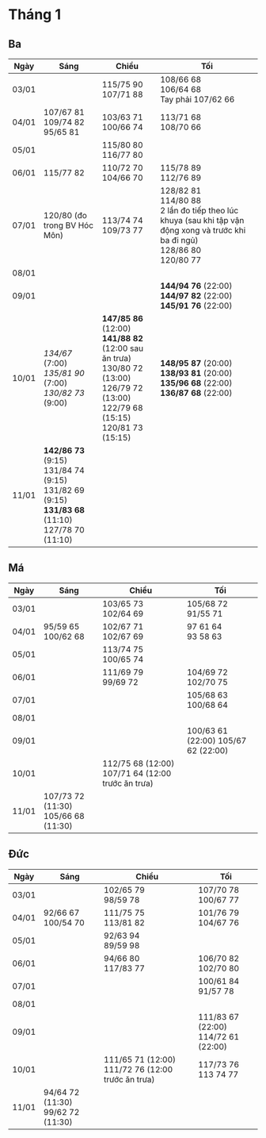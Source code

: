 # Tháng 1

## Ba

| Ngày  | Sáng | Chiều | Tối |
|-------|------|-------|-----|
| 03/01 |      | 115/75 90 <br> 107/71 88 | 108/66 68 <br> 106/64 68 <br> Tay phải 107/62 66 <br>
| 04/01 | 107/67 81 <br> 109/74 82 <br> 95/65 81 | 103/63 71 <br> 100/66 74 | 113/71 68 <br> 108/70 66 |
| 05/01 |      | 115/80 80 <br> 116/77 80 |
| 06/01 | 115/77 82 | 110/72 70 <br> 104/66 70 | 115/78 89 <br> 112/76 89 |
| 07/01 | 120/80 (đo trong BV Hóc Môn) | 113/74 74 <br> 109/73 77 | 128/82 81 <br> 114/80 88 <br> 2 lần đo tiếp theo lúc khuya (sau khi tập vận động xong và trước khi ba đi ngủ) <br> 128/86 80 <br> 120/80 77
| 08/01 |      |       |
| 09/01 |      |       | **144/94 76** (22:00) <br> **144/97 82** (22:00) <br> **145/91 76** (22:00)
| 10/01 | _134/67_ (7:00) <br> _135/81 90_ (7:00) <br> _130/82 73_ (9:00) |**147/85 86** (12:00) <br> **141/88 82** (12:00 sau ăn trưa) <br> 130/80 72 (13:00) <br> 126/79 72 (13:00) <br> 122/79 68 (15:15) <br> 120/81 73 (15:15) | **148/95 87** (20:00) <br> **138/93 81** (20:00) <br> **135/96 68** (22:00) <br> **136/87 68** (22:00)
| 11/01 | **142/86 73** (9:15) <br> 131/84 74 (9:15) <br> 131/82 69 (9:15) <br> **131/83 68** (11:10) <br> 127/78 70 (11:10) |

## Má 


| Ngày  | Sáng | Chiều | Tối |
|-------|------|-------|-----|
| 03/01 |      | 103/65 73 <br> 102/64 69 | 105/68 72 <br> 91/55 71 <br>
| 04/01 | 95/59 65 <br> 100/62 68 | 102/67 71 <br> 102/67 69 | 97 61 64 <br> 93 58 63 |
| 05/01 |      | 113/74 75 <br> 100/65 74 |
| 06/01 |      | 111/69 79 <br> 99/69 72 <br> | 104/69 72 <br> 102/70 75 |
| 07/01 |      |       | 105/68 63 <br> 100/68 64
| 08/01 |      |       | 
| 09/01 |      |       | 100/63 61 <br> (22:00) 105/67 62 (22:00) |
| 10/01 |      | 112/75 68 (12:00) <br> 107/71 64 (12:00 trước ăn trưa) | 
| 11/01 | 107/73 72 (11:30) <br> 105/66 68 (11:30) |

## Đức

| Ngày  | Sáng | Chiều | Tối |
|-------|------|-------|-----|
| 03/01 |      | 102/65 79 <br> 98/59 78 | 107/70 78 <br> 100/67 77
| 04/01 | 92/66 67 <br> 100/54 70 | 111/75 75 <br> 113/81 82 | 101/76 79 <br> 104/67 76 |
| 05/01 |      | 92/63 94 <br> 89/59 98 |
| 06/01 |      | 94/66 80 <br> 117/83 77 <br> | 106/70 82 <br> 102/70 80 |
| 07/01 |      |       | 100/61 84 <br> 91/57 78
| 08/01 |      |       |
| 09/01 |      |       | 111/83 67 (22:00) <br> 114/72 61 (22:00)
| 10/01 |      | 111/65 71 (12:00) <br> 111/72 76 (12:00 trước ăn trưa) | 117/73 76 <br> 113 74 77 <br>
| 11/01 | 94/64 72 (11:30) <br> 99/62 72 (11:30) |